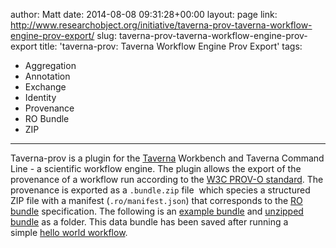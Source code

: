 author: Matt
date: 2014-08-08 09:31:28+00:00
layout: page
link: http://www.researchobject.org/initiative/taverna-prov-taverna-workflow-engine-prov-export/
slug: taverna-prov-taverna-workflow-engine-prov-export
title: 'taverna-prov: Taverna Workflow Engine Prov Export'
tags:
- Aggregation
- Annotation
- Exchange
- Identity
- Provenance
- RO Bundle
- ZIP
---
Taverna-prov is a plugin for the [Taverna](http://www.taverna.org.uk/) Workbench and Taverna Command Line - a scientific workflow engine. The plugin allows the export of the provenance of a workflow run according to the [W3C PROV-O standard](http://www.w3.org/TR/prov-o/).
The provenance is exported as a `.bundle.zip` file  which species a structured ZIP file with a manifest (`.ro/manifest.json`) that corresponds to the [RO bundle](https://w3id.org/bundle) specification.
The following is an [example bundle](https://github.com/taverna/taverna-prov/blob/master/example/helloanyone.bundle.zip) and [unzipped bundle](https://github.com/taverna/taverna-prov/blob/master/example/helloanyone.bundle) as a folder. This data bundle has been saved after running a simple [hello world workflow](https://github.com/taverna/taverna-prov/blob/master/example/helloanyone.t2flow).
